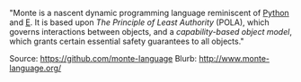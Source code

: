 "Monte is a nascent dynamic programming language reminiscent of [Python](https://python.org/) and [E](http://erights.org/). It is based upon _The Principle of Least Authority_ (POLA), which governs interactions between objects, and a _capability-based object model_, which grants certain essential safety guarantees to all objects."

Source: https://github.com/monte-language
Blurb: http://www.monte-language.org/


